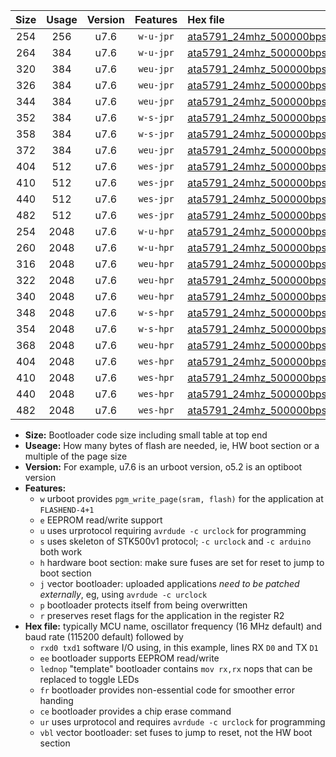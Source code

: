 |Size|Usage|Version|Features|Hex file|
|:-:|:-:|:-:|:-:|:--|
|254|256|u7.6|`w-u-jpr`|[ata5791_24mhz_500000bps_rxb0_txb1_ur_vbl.hex](https://raw.githubusercontent.com/stefanrueger/urboot/main//ata5791_24mhz_500000bps_rxb0_txb1_ur_vbl.hex)|
|264|384|u7.6|`w-u-jpr`|[ata5791_24mhz_500000bps_rxb0_txb1_lednop_ur_vbl.hex](https://raw.githubusercontent.com/stefanrueger/urboot/main//ata5791_24mhz_500000bps_rxb0_txb1_lednop_ur_vbl.hex)|
|320|384|u7.6|`weu-jpr`|[ata5791_24mhz_500000bps_rxb0_txb1_ee_ur_vbl.hex](https://raw.githubusercontent.com/stefanrueger/urboot/main//ata5791_24mhz_500000bps_rxb0_txb1_ee_ur_vbl.hex)|
|326|384|u7.6|`weu-jpr`|[ata5791_24mhz_500000bps_rxb0_txb1_ee_lednop_ur_vbl.hex](https://raw.githubusercontent.com/stefanrueger/urboot/main//ata5791_24mhz_500000bps_rxb0_txb1_ee_lednop_ur_vbl.hex)|
|344|384|u7.6|`weu-jpr`|[ata5791_24mhz_500000bps_rxb0_txb1_ee_lednop_fr_ur_vbl.hex](https://raw.githubusercontent.com/stefanrueger/urboot/main//ata5791_24mhz_500000bps_rxb0_txb1_ee_lednop_fr_ur_vbl.hex)|
|352|384|u7.6|`w-s-jpr`|[ata5791_24mhz_500000bps_rxb0_txb1_vbl.hex](https://raw.githubusercontent.com/stefanrueger/urboot/main//ata5791_24mhz_500000bps_rxb0_txb1_vbl.hex)|
|358|384|u7.6|`w-s-jpr`|[ata5791_24mhz_500000bps_rxb0_txb1_lednop_vbl.hex](https://raw.githubusercontent.com/stefanrueger/urboot/main//ata5791_24mhz_500000bps_rxb0_txb1_lednop_vbl.hex)|
|372|384|u7.6|`weu-jpr`|[ata5791_24mhz_500000bps_rxb0_txb1_ee_lednop_fr_ce_ur_vbl.hex](https://raw.githubusercontent.com/stefanrueger/urboot/main//ata5791_24mhz_500000bps_rxb0_txb1_ee_lednop_fr_ce_ur_vbl.hex)|
|404|512|u7.6|`wes-jpr`|[ata5791_24mhz_500000bps_rxb0_txb1_ee_vbl.hex](https://raw.githubusercontent.com/stefanrueger/urboot/main//ata5791_24mhz_500000bps_rxb0_txb1_ee_vbl.hex)|
|410|512|u7.6|`wes-jpr`|[ata5791_24mhz_500000bps_rxb0_txb1_ee_lednop_vbl.hex](https://raw.githubusercontent.com/stefanrueger/urboot/main//ata5791_24mhz_500000bps_rxb0_txb1_ee_lednop_vbl.hex)|
|440|512|u7.6|`wes-jpr`|[ata5791_24mhz_500000bps_rxb0_txb1_ee_lednop_fr_vbl.hex](https://raw.githubusercontent.com/stefanrueger/urboot/main//ata5791_24mhz_500000bps_rxb0_txb1_ee_lednop_fr_vbl.hex)|
|482|512|u7.6|`wes-jpr`|[ata5791_24mhz_500000bps_rxb0_txb1_ee_lednop_fr_ce_vbl.hex](https://raw.githubusercontent.com/stefanrueger/urboot/main//ata5791_24mhz_500000bps_rxb0_txb1_ee_lednop_fr_ce_vbl.hex)|
|254|2048|u7.6|`w-u-hpr`|[ata5791_24mhz_500000bps_rxb0_txb1_ur.hex](https://raw.githubusercontent.com/stefanrueger/urboot/main//ata5791_24mhz_500000bps_rxb0_txb1_ur.hex)|
|260|2048|u7.6|`w-u-hpr`|[ata5791_24mhz_500000bps_rxb0_txb1_lednop_ur.hex](https://raw.githubusercontent.com/stefanrueger/urboot/main//ata5791_24mhz_500000bps_rxb0_txb1_lednop_ur.hex)|
|316|2048|u7.6|`weu-hpr`|[ata5791_24mhz_500000bps_rxb0_txb1_ee_ur.hex](https://raw.githubusercontent.com/stefanrueger/urboot/main//ata5791_24mhz_500000bps_rxb0_txb1_ee_ur.hex)|
|322|2048|u7.6|`weu-hpr`|[ata5791_24mhz_500000bps_rxb0_txb1_ee_lednop_ur.hex](https://raw.githubusercontent.com/stefanrueger/urboot/main//ata5791_24mhz_500000bps_rxb0_txb1_ee_lednop_ur.hex)|
|340|2048|u7.6|`weu-hpr`|[ata5791_24mhz_500000bps_rxb0_txb1_ee_lednop_fr_ur.hex](https://raw.githubusercontent.com/stefanrueger/urboot/main//ata5791_24mhz_500000bps_rxb0_txb1_ee_lednop_fr_ur.hex)|
|348|2048|u7.6|`w-s-hpr`|[ata5791_24mhz_500000bps_rxb0_txb1.hex](https://raw.githubusercontent.com/stefanrueger/urboot/main//ata5791_24mhz_500000bps_rxb0_txb1.hex)|
|354|2048|u7.6|`w-s-hpr`|[ata5791_24mhz_500000bps_rxb0_txb1_lednop.hex](https://raw.githubusercontent.com/stefanrueger/urboot/main//ata5791_24mhz_500000bps_rxb0_txb1_lednop.hex)|
|368|2048|u7.6|`weu-hpr`|[ata5791_24mhz_500000bps_rxb0_txb1_ee_lednop_fr_ce_ur.hex](https://raw.githubusercontent.com/stefanrueger/urboot/main//ata5791_24mhz_500000bps_rxb0_txb1_ee_lednop_fr_ce_ur.hex)|
|404|2048|u7.6|`wes-hpr`|[ata5791_24mhz_500000bps_rxb0_txb1_ee.hex](https://raw.githubusercontent.com/stefanrueger/urboot/main//ata5791_24mhz_500000bps_rxb0_txb1_ee.hex)|
|410|2048|u7.6|`wes-hpr`|[ata5791_24mhz_500000bps_rxb0_txb1_ee_lednop.hex](https://raw.githubusercontent.com/stefanrueger/urboot/main//ata5791_24mhz_500000bps_rxb0_txb1_ee_lednop.hex)|
|440|2048|u7.6|`wes-hpr`|[ata5791_24mhz_500000bps_rxb0_txb1_ee_lednop_fr.hex](https://raw.githubusercontent.com/stefanrueger/urboot/main//ata5791_24mhz_500000bps_rxb0_txb1_ee_lednop_fr.hex)|
|482|2048|u7.6|`wes-hpr`|[ata5791_24mhz_500000bps_rxb0_txb1_ee_lednop_fr_ce.hex](https://raw.githubusercontent.com/stefanrueger/urboot/main//ata5791_24mhz_500000bps_rxb0_txb1_ee_lednop_fr_ce.hex)|

- **Size:** Bootloader code size including small table at top end
- **Useage:** How many bytes of flash are needed, ie, HW boot section or a multiple of the page size
- **Version:** For example, u7.6 is an urboot version, o5.2 is an optiboot version
- **Features:**
  + `w` urboot provides `pgm_write_page(sram, flash)` for the application at `FLASHEND-4+1`
  + `e` EEPROM read/write support
  + `u` uses urprotocol requiring `avrdude -c urclock` for programming
  + `s` uses skeleton of STK500v1 protocol; `-c urclock` and `-c arduino` both work
  + `h` hardware boot section: make sure fuses are set for reset to jump to boot section
  + `j` vector bootloader: uploaded applications *need to be patched externally*, eg, using `avrdude -c urclock`
  + `p` bootloader protects itself from being overwritten
  + `r` preserves reset flags for the application in the register R2
- **Hex file:** typically MCU name, oscillator frequency (16 MHz default) and baud rate (115200 default) followed by
  + `rxd0 txd1` software I/O using, in this example, lines RX `D0` and TX `D1`
  + `ee` bootloader supports EEPROM read/write
  + `lednop` "template" bootloader contains `mov rx,rx` nops that can be replaced to toggle LEDs
  + `fr` bootloader provides non-essential code for smoother error handing
  + `ce` bootloader provides a chip erase command
  + `ur` uses urprotocol and requires `avrdude -c urclock` for programming
  + `vbl` vector bootloader: set fuses to jump to reset, not the HW boot section

